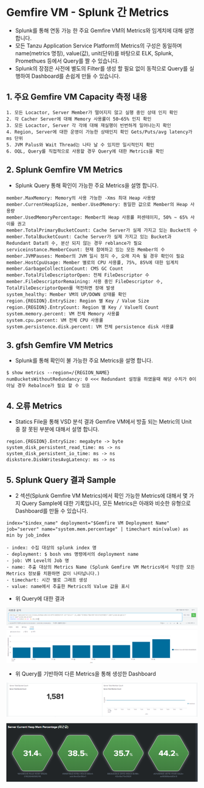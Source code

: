 # Gemfire VM - Splunk 간 Metrics 
- Splunk를 통해 연동 가능 한 주요 Gemfire VM의 Metrics와 임계치에 대해 설명합니다.
- 모든 Tanzu Application Service Platform의 Metrics의 구성은 동일하며 name(metrics 명칭), value(값), unit(단위)를 바탕으로 ELK, Splunk, Promethues 등에서 Query를 짤 수 있습니다.
- Splunk의 장점은 사전에 별도의 Filter를 생성 할 필요 없이 동적으로 Query를 실행하여 Dashboard를 손쉽게 만들 수 있습니다.

## 1. 주요 Gemfire VM Capacity 측정 내용

```
1. 모든 Locactor, Server Member가 떨어지지 않고 실행 중인 상태 인지 확인
2. 각 Cacher Server에 대해 Memory 사용률이 50~65% 인지 확인
3. 모든 Locactor, Server 각 각에 대해 재실행이 빈번하게 일어나는지 확인
4. Region, Server에 대한 운영이 가능한 상태인지 확인 Gets/Puts/avg latency가 ms 단위
5. JVM Palus와 Wait Thread는 나타 날 수 있지만 일시적인지 확인
6. OQL, Query를 직접적으로 사용할 경우 Query에 대한 Metrics을 확인
```


## 2. Splunk Gemfire VM Metrics 
- Splunk Query 통해 확인이 가능한 주요 Metrics을 설명 합니다.

```
member.MaxMemory: Memory의 사용 가능한 -Xms 최대 Heap 사용량
member.CurrentHeapSize, member.UsedMemory: 동일한 값으로 Member의 Heap 사용량
member.UsedMemoryPercentage: Member의 Heap 사용률 퍼센테이지, 50% ~ 65% 사이를 권고
member.TotalPrimaryBucketCount: Cache Server가 실제 가지고 있는 Bucket의 수
member.TotalBucketCount: Cache Server가 실제 가지고 있는 Bucket과 Redundant Data의 수, 분산 되지 않는 경우 reblance가 필요
serviceinstance.MemberCount: 현재 참여하고 있는 모든 Member의 수
member.JVMPauses: Member의 JVM 일시 정지 수, 오래 지속 될 경우 확인이 필요
member.HostCpuUsage: Member 별로의 CPU 사용률, 75%, 85%에 대한 임계치
member.GarbageCollectionCount: CMS GC Count
member.TotalFileDescriptorOpen: 전체 FileDescriptor 수
member.FileDescriptorRemaining: 사용 중인 FileDescriptor 수, TotalFileDescriptorOpen를 역전하면 장애 발생
system_healthy: Member VM의 UP/DOWN 상태를 확인
region.{REGION}.EntrySize: Region 별 Key / Value Size
region.{REGION}.EntryCount: Region 별 Key / Value의 Count
system.memory.percent: VM 전체 Memory 사용률
system.cpu.percent: VM 전체 CPU 사용률
system.persistence.disk.percent: VM 전체 persistence disk 사용률
```

## 3. gfsh Gemfire VM Metrics
- Splunk를 통해 확인이 불 가능한 주요 Metrics을 설명 합니다.

```
$ show metrics --region=/{REGION_NAME}
numBucketsWithoutRedundancy: 0 <<< Redundant 설정을 하였을때 해당 수치가 0이 아닐 경우 Rebalnce가 필요 할 수 있음
```

## 4. 오류 Metrics
- Statics File을 통해 VSD 분석 결과 Gemfire VM에서 방출 되는 Metric의 Unit 중 잘 못된 부분에 대해서 설명 합니다.

```
region.{REGION}.EntrySize: megabyte -> byte
system_disk_persistent_read_time: ms -> ns
system_disk_persistent_io_time: ms -> ns
diskstore.DiskWritesAvgLatency: ms -> ns
```

## 5. Splunk Query 결과 Sample

- 2 섹션(Splunk Gemfire VM Metrics)에서 확인 가능한 Metrics에 대해서 몇 가지 Query Sample에 대한 기록입니다, 모든 Metrics은 아래와 비슷한 유형으로 Dashboard를 만들 수 있습니다.

```
index="$index_name" deployment="$Gemfire VM Deployment Name" job="server" name="system.mem.percentage" | timechart min(value) as min by job_index

- index: 수집 대상의 splunk index 명
- deployment: $ bosh vms 명령에서의 deployment name
- job: VM Level의 Job 명
- name: 추출 대상의 Metrics Name (Splunk Gemfire VM Metrics에서 작성한 모든 Metrics 정보를 치환하면 값이 나타납니다.)
- timechart: 시간 별로 그래프 생성
- value: name에서 추출한 Metrics의 Value 값을 표시

```

- 위 Query에 대한 결과


![splunk-1][splunk-image-1]


- 위 Query를 기반하여 다른 Metrics을 통해 생성한 Dashboard

![splunk-2][splunk-image-2]

![splunk-3][splunk-image-3]


[splunk-image-1]:./images/splunk-image-1.png
[splunk-image-2]:./images/splunk-image-2.png
[splunk-image-3]:./images/splunk-image-3.png











